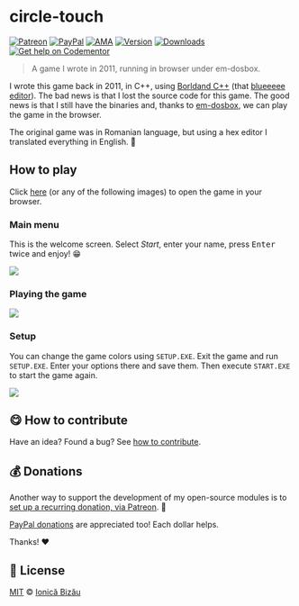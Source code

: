 
# circle-touch

 [![Patreon](https://img.shields.io/badge/Support%20me%20on-Patreon-%23e6461a.svg)][paypal-donations] [![PayPal](https://img.shields.io/badge/%24-paypal-f39c12.svg)][paypal-donations] [![AMA](https://img.shields.io/badge/ask%20me-anything-1abc9c.svg)](https://github.com/IonicaBizau/ama) [![Version](https://img.shields.io/npm/v/circle-touch.svg)](https://www.npmjs.com/package/circle-touch) [![Downloads](https://img.shields.io/npm/dt/circle-touch.svg)](https://www.npmjs.com/package/circle-touch) [![Get help on Codementor](https://cdn.codementor.io/badges/get_help_github.svg)](https://www.codementor.io/johnnyb?utm_source=github&utm_medium=button&utm_term=johnnyb&utm_campaign=github)

> A game I wrote in 2011, running in browser under em-dosbox.


I wrote this game back in 2011, in C++, using
[Borldand C++](https://en.wikipedia.org/wiki/Borland_C%2B%2B) (that
[blueeeee editor](https://winworldpc.com/res/img/screenshots/20-cb5d8e11ea5ade2ec05bb6c76ff7895d-Borland%20CPP%202.0%20-%20About.png)).
The bad news is that I lost the source code for this game. The good news is that I still have the binaries and, thanks
to [em-dosbox](https://github.com/dreamlayers/em-dosbox/), we can play the game in the browser.

The original game was in Romanian language, but using a hex editor I translated everything in English. :tada:

## How to play

Click [here](http://ionicabizau.github.io/circle-touch) (or any of the following images) to open the game in your browser.

### Main menu

This is the welcome screen. Select *Start*, enter your name, press <kbd>Enter</kbd> twice and enjoy! :grin:

[![](http://i.imgur.com/DEKDzG8.png)](http://ionicabizau.github.io/circle-touch)

### Playing the game

[![](http://i.imgur.com/1s4gr2D.png)](http://ionicabizau.github.io/circle-touch)

### Setup

You can change the game colors using `SETUP.EXE`. Exit the game and run `SETUP.EXE`. Enter your options there and save them. Then execute `START.EXE` to start the game again.

[![](http://i.imgur.com/WJ5Ybnp.png)](http://ionicabizau.github.io/circle-touch)


## :yum: How to contribute
Have an idea? Found a bug? See [how to contribute][contributing].

## :moneybag: Donations

Another way to support the development of my open-source modules is
to [set up a recurring donation, via Patreon][patreon]. :rocket:

[PayPal donations][paypal-donations] are appreciated too! Each dollar helps.

Thanks! :heart:


## :scroll: License

[MIT][license] © [Ionică Bizău][website]

[patreon]: https://www.patreon.com/ionicabizau
[paypal-donations]: https://www.paypal.com/cgi-bin/webscr?cmd=_s-xclick&hosted_button_id=RVXDDLKKLQRJW
[donate-now]: http://i.imgur.com/6cMbHOC.png

[license]: http://showalicense.com/?fullname=Ionic%C4%83%20Biz%C4%83u%20%3Cbizauionica%40gmail.com%3E%20(http%3A%2F%2Fionicabizau.net)&year=2016#license-mit
[website]: http://ionicabizau.net
[contributing]: /CONTRIBUTING.md
[docs]: /DOCUMENTATION.md
